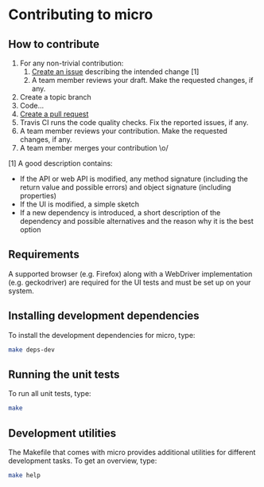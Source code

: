 # Contributing to micro

## How to contribute

1. For any non-trivial contribution:
   1. [Create an issue](https://github.com/noyainrain/micro/issues) describing the intended
      change [1]
   2. A team member reviews your draft. Make the requested changes, if any.
2. Create a topic branch
3. Code...
4. [Create a pull request](https://github.com/noyainrain/micro/pulls)
5. Travis CI runs the code quality checks. Fix the reported issues, if any.
6. A team member reviews your contribution. Make the requested changes, if any.
7. A team member merges your contribution \o/

[1] A good description contains:

* If the API or web API is modified, any method signature (including the return value and possible
  errors) and object signature (including properties)
* If the UI is modified, a simple sketch
* If a new dependency is introduced, a short description of the dependency and possible alternatives
  and the reason why it is the best option

## Requirements

A supported browser (e.g. Firefox) along with a WebDriver implementation (e.g. geckodriver) are
required for the UI tests and must be set up on your system.

## Installing development dependencies

To install the development dependencies for micro, type:

```sh
make deps-dev
```

## Running the unit tests

To run all unit tests, type:

```sh
make
```

## Development utilities

The Makefile that comes with micro provides additional utilities for different development tasks.
To get an overview, type:

```sh
make help
```
